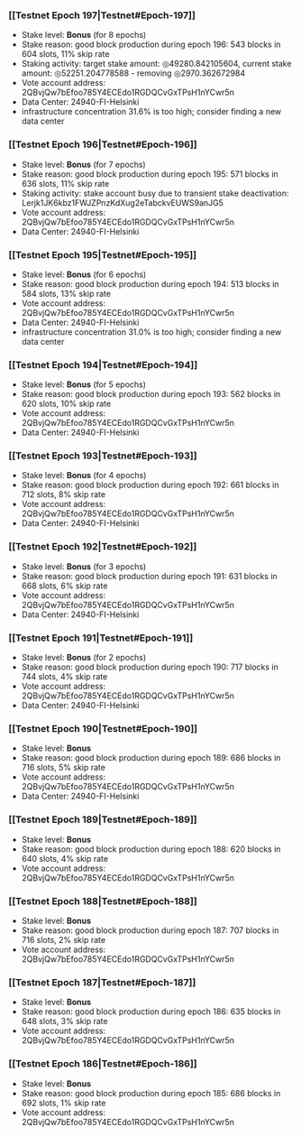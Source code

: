 ### [[Testnet Epoch 197|Testnet#Epoch-197]]
* Stake level: **Bonus** (for 8 epochs)
* Stake reason: good block production during epoch 196: 543 blocks in 604 slots, 11% skip rate
* Staking activity: target stake amount: ◎49280.842105604, current stake amount: ◎52251.204778588 - removing ◎2970.362672984
* Vote account address: 2QBvjQw7bEfoo785Y4ECEdo1RGDQCvGxTPsH1nYCwr5n
* Data Center: 24940-FI-Helsinki
* infrastructure concentration 31.6% is too high; consider finding a new data center
### [[Testnet Epoch 196|Testnet#Epoch-196]]
* Stake level: **Bonus** (for 7 epochs)
* Stake reason: good block production during epoch 195: 571 blocks in 636 slots, 11% skip rate
* Staking activity: stake account busy due to transient stake deactivation: Lerjk1JK6kbz1FWJZPnzKdXug2eTabckvEUWS9anJG5
* Vote account address: 2QBvjQw7bEfoo785Y4ECEdo1RGDQCvGxTPsH1nYCwr5n
* Data Center: 24940-FI-Helsinki
### [[Testnet Epoch 195|Testnet#Epoch-195]]
* Stake level: **Bonus** (for 6 epochs)
* Stake reason: good block production during epoch 194: 513 blocks in 584 slots, 13% skip rate
* Vote account address: 2QBvjQw7bEfoo785Y4ECEdo1RGDQCvGxTPsH1nYCwr5n
* Data Center: 24940-FI-Helsinki
* infrastructure concentration 31.0% is too high; consider finding a new data center
### [[Testnet Epoch 194|Testnet#Epoch-194]]
* Stake level: **Bonus** (for 5 epochs)
* Stake reason: good block production during epoch 193: 562 blocks in 620 slots, 10% skip rate
* Vote account address: 2QBvjQw7bEfoo785Y4ECEdo1RGDQCvGxTPsH1nYCwr5n
* Data Center: 24940-FI-Helsinki
### [[Testnet Epoch 193|Testnet#Epoch-193]]
* Stake level: **Bonus** (for 4 epochs)
* Stake reason: good block production during epoch 192: 661 blocks in 712 slots, 8% skip rate
* Vote account address: 2QBvjQw7bEfoo785Y4ECEdo1RGDQCvGxTPsH1nYCwr5n
* Data Center: 24940-FI-Helsinki
### [[Testnet Epoch 192|Testnet#Epoch-192]]
* Stake level: **Bonus** (for 3 epochs)
* Stake reason: good block production during epoch 191: 631 blocks in 668 slots, 6% skip rate
* Vote account address: 2QBvjQw7bEfoo785Y4ECEdo1RGDQCvGxTPsH1nYCwr5n
* Data Center: 24940-FI-Helsinki
### [[Testnet Epoch 191|Testnet#Epoch-191]]
* Stake level: **Bonus** (for 2 epochs)
* Stake reason: good block production during epoch 190: 717 blocks in 744 slots, 4% skip rate
* Vote account address: 2QBvjQw7bEfoo785Y4ECEdo1RGDQCvGxTPsH1nYCwr5n
* Data Center: 24940-FI-Helsinki
### [[Testnet Epoch 190|Testnet#Epoch-190]]
* Stake level: **Bonus**
* Stake reason: good block production during epoch 189: 686 blocks in 716 slots, 5% skip rate
* Vote account address: 2QBvjQw7bEfoo785Y4ECEdo1RGDQCvGxTPsH1nYCwr5n
* Data Center: 24940-FI-Helsinki
### [[Testnet Epoch 189|Testnet#Epoch-189]]
* Stake level: **Bonus**
* Stake reason: good block production during epoch 188: 620 blocks in 640 slots, 4% skip rate
* Vote account address: 2QBvjQw7bEfoo785Y4ECEdo1RGDQCvGxTPsH1nYCwr5n
### [[Testnet Epoch 188|Testnet#Epoch-188]]
* Stake level: **Bonus**
* Stake reason: good block production during epoch 187: 707 blocks in 716 slots, 2% skip rate
* Vote account address: 2QBvjQw7bEfoo785Y4ECEdo1RGDQCvGxTPsH1nYCwr5n
### [[Testnet Epoch 187|Testnet#Epoch-187]]
* Stake level: **Bonus**
* Stake reason: good block production during epoch 186: 635 blocks in 648 slots, 3% skip rate
* Vote account address: 2QBvjQw7bEfoo785Y4ECEdo1RGDQCvGxTPsH1nYCwr5n
### [[Testnet Epoch 186|Testnet#Epoch-186]]
* Stake level: **Bonus**
* Stake reason: good block production during epoch 185: 686 blocks in 692 slots, 1% skip rate
* Vote account address: 2QBvjQw7bEfoo785Y4ECEdo1RGDQCvGxTPsH1nYCwr5n